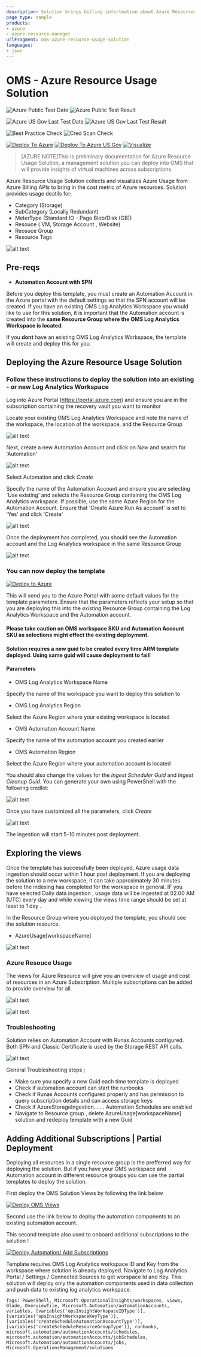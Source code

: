 ```yaml
---
description: Solution brings billing infortmation about Azure Resources into OMS.  Cost of resources can be displayed in different currency and locale.
page_type: sample
products:
- azure
- azure-resource-manager
urlFragment: oms-azure-resource-usage-solution
languages:
- json
---
```

# OMS - Azure Resource Usage Solution

![Azure Public Test Date](https://azurequickstartsservice.blob.core.windows.net/badges/demos/oms-azure-resource-usage-solution/PublicLastTestDate.svg)
![Azure Public Test Result](https://azurequickstartsservice.blob.core.windows.net/badges/demos/oms-azure-resource-usage-solution/PublicDeployment.svg)

![Azure US Gov Last Test Date](https://azurequickstartsservice.blob.core.windows.net/badges/demos/oms-azure-resource-usage-solution/FairfaxLastTestDate.svg)
![Azure US Gov Last Test Result](https://azurequickstartsservice.blob.core.windows.net/badges/demos/oms-azure-resource-usage-solution/FairfaxDeployment.svg)

![Best Practice Check](https://azurequickstartsservice.blob.core.windows.net/badges/demos/oms-azure-resource-usage-solution/BestPracticeResult.svg)
![Cred Scan Check](https://azurequickstartsservice.blob.core.windows.net/badges/demos/oms-azure-resource-usage-solution/CredScanResult.svg)

[![Deploy To Azure](https://raw.githubusercontent.com/Azure/azure-quickstart-templates/master/1-CONTRIBUTION-GUIDE/images/deploytoazure.svg?sanitize=true)](https://portal.azure.com/#create/Microsoft.Template/uri/https%3A%2F%2Fraw.githubusercontent.com%2FAzure%2Fazure-quickstart-templates%2Fmaster%2Fdemos%2Foms-azure-resource-usage-solution%2Fazuredeploy.json)
[![Deploy To Azure US Gov](https://raw.githubusercontent.com/Azure/azure-quickstart-templates/master/1-CONTRIBUTION-GUIDE/images/deploytoazuregov.svg?sanitize=true)](https://portal.azure.us/#create/Microsoft.Template/uri/https%3A%2F%2Fraw.githubusercontent.com%2FAzure%2Fazure-quickstart-templates%2Fmaster%2Fdemos%2Foms-azure-resource-usage-solution%2Fazuredeploy.json)
[![Visualize](https://raw.githubusercontent.com/Azure/azure-quickstart-templates/master/1-CONTRIBUTION-GUIDE/images/visualizebutton.svg?sanitize=true)](http://armviz.io/#/?load=https%3A%2F%2Fraw.githubusercontent.com%2FAzure%2Fazure-quickstart-templates%2Fmaster%2Fdemos%2Foms-azure-resource-usage-solution%2Fazuredeploy.json)

>[AZURE.NOTE]This is preliminary documentation for Azure Resource Usage Solution, a management solution you can deploy into OMS that will provide insights of virtual machines across subscriptions.

Azure Resource Usage   Solution collects and visualizes Azure Usage from Azure Billing  APIs to bring in the cost metric of Azure resources. Solution provides  usage deatils for;

* Category  (Storage)
* SubCategory (Locally Redundant)
* MeterType (Standard IO - Page Blob/Disk (GB))
* Resouce ( VM, Storage Account , Website)
* Reosuce Group
* Resource Tags

![alt text](images/azureusagetile.png "Overview")

## Pre-reqs

- **Automation Account with SPN**

Before you deploy this template, you must create an Automation Account in the Azure portal with the default settings so that the SPN account will be created. If you have an existing OMS Log Analytics Workspace you would like to use for this solution, it is important that the Automation account is created into the **same Resource Group where the OMS Log Analytics Workspace is located**.

If you **dont** have an existing OMS Log Analytics Workspace, the template will create and deploy this for you.

## Deploying the Azure Resource Usage Solution

### Follow these instructions to deploy the solution into an existing - or new Log Analytics Workspace

Log into Azure Portal (https://portal.azure.com) and ensure you are in the subscription containing the recovery vault you want to monitor

Locate your existing OMS Log Analytics Workspace and note the name of the workspace, the location of the workspace, and the Resource Group

![alt text](images/omsworkspace.png "omsws")

Next, create a new Automation Account and click on *New* and search for 'Automation'

![alt text](images/createautomation1.png "automation")

Select Automation and click *Create*

Specify the name of the Automation Account and ensure you are selecting 'Use existing' and selects the Resource Group containing the OMS Log Analytics workspace. If possible, use the same Azure Region for the Automation Account. Ensure that 'Create Azure Run As account' is set to 'Yes' and click 'Create'

![alt text](images/createautomation2.png "create")

Once the deployment has completed, you should see the Automation account and the Log Analytics workspace in the same Resource Group

![alt text](images/omsrgaa.png "Resource Group")

### You can now deploy the template

[![Deploy to Azure](https://raw.githubusercontent.com/Azure/azure-quickstart-templates/master/1-CONTRIBUTION-GUIDE/images/deploytoazure.svg?sanitize=true)](https://portal.azure.com/#create/Microsoft.Template/uri/https%3A%2F%2Fraw.githubusercontent.com%2FAzure%2Fazure-quickstart-templates%2Fmaster%2Fdemos%2Foms-azure-resource-usage-solution%2Fazuredeploy.json)

This will send you to the Azure Portal with some default values for the template parameters.
Ensure that the parameters reflects your setup so that you are deploying this into the *existing* Resource Group containing the Log Analytics Workspace and the Automation account.

#### Please take caution on  OMS workspace SKU and Automation Account SKU as selections might effect the existing deployment.
#### Solution requires a new guid to be created every time  ARM template deployed. Using same guid will cause deployment to fail!

#### Parameters

* OMS Log Analytics Workspace Name

Specify the name of the workspace you want to deploy this solution to

* OMS Log Analytics Region

Select the Azure Region where your existing workspace is located

* OMS Automation Account Name

Specify the name of the automation account you created earlier

* OMS Automation Region

Select the Azure Region where your automation account is located

You should also change the values for the *Ingest Scheduler Guid* and *Ingest Cleanup Guid*. You can generate your own using PowerShell with the following cmdlet:

![alt text](images/knguid.png "guid")

Once you have customized all the parameters, click *Create*

![alt text](images/azureusage4.png "template")

The ingestion will start 5-10 minutes post deployment.

## Exploring the views

Once the template has successfully been deployed, Azure usage  data ingestion should occur within 1 hour  post deployment.  If you are deploying the solution to a new workspace, it can take approximately 30 minutes before the indexing has completed for the workspace in general. IF you have selected  Daily data ingestion , usage data will be ingested  at 02.00 AM (UTC) every day and while viewing the views time range should be set at least to 1 day .

In the Resource Group where you deployed the template, you should see the solution resource.

* AzureUsage[workspaceName]

![alt text](images/azureusagedeployedres.png "Solutions")

### Azure Resouce Usage

The views for Azure Resource   will give you an overview of usage and cost of resources in an Azure Subscription.  Multiple subscriptions can be added to provide overview for all.

![alt text](images/azureusage1.png "Azure Resource Usage view")

![alt text](images/azureusage2.png "Azure Resource Usage view")

### Troubleshooting

Solution relies on Automation Account with Runas Accounts  configured. Both SPN and Classic Certificate is used by the Storage REST API calls.

![alt text](images/runasaccounts.PNG "Azure Automation Runas Accounts")

General Troubleshooting steps ;
* Make sure you specify a new Guid each time template is deployed
* Check if automation account can start  the runbooks
* Check if Runas Accounts configured properly and has permission to query subscription details and can access storage keys
* Check if AzureStorageIngestion.......  Automation Schedules are enabled
* Navigate to Resource group , delete AzureUsage[workspaceName] solution and redeploy template with a new Guid

## Adding Additional Subscriptions | Partial Deployment

Deploying all resources in a single resource group is the prefferred way for deploying the solution. But if you have your OMS workspace and Automation account in different resource groups  you can use the partial templates to deploy the solution.

First deploy the OMS Solution Views by following the link below

[![Deploy OMS Views](https://raw.githubusercontent.com/Azure/azure-quickstart-templates/master/1-CONTRIBUTION-GUIDE/images/deploytoazure.svg?sanitize=true)](https://portal.azure.com/#create/Microsoft.Template/uri/https%3A%2F%2Fraw.githubusercontent.com%2FAzure%2Fazure-quickstart-templates%2Fmaster%2Fdemos%2Foms-azure-resource-usage-solution%2Fazuredeployonlyloganalytics.json)

Second use the link below to deploy the automation components to an existing automation account.

This second template also used to onboard additional subscriptions to the solution !

[![Deploy Automation/ Add Subscriptions](https://raw.githubusercontent.com/Azure/azure-quickstart-templates/master/1-CONTRIBUTION-GUIDE/images/deploytoazure.svg?sanitize=true)](https://portal.azure.com/#create/Microsoft.Template/uri/https%3A%2F%2Fraw.githubusercontent.com%2FAzure%2Fazure-quickstart-templates%2Fmaster%2Fdemos%2Foms-azure-resource-usage-solution%2Fazuredeployonlyautomation.json)

Template requires OMS Log Analytics workspace ID and Key  from the  workspace where solution is already deployed. Navigate to Log Analytics Portal / Settings / Connected Sources  to get worspace Id and Key.
This solution will deploy only the automation components used in data collection and push data to existing log analytics workspace.

`Tags: PowerShell, Microsoft.OperationalInsights/workspaces, views, Blade, OverviewTile, Microsoft.Automation/automationAccounts, variables, [variables('opsInsightWorkspaceIDType')], [variables('opsInsightWorkspaceKeyType')], [variables('createScheduleAutomationAccountType')], [variables('createScheduleResourceGroupType')], runbooks, microsoft.automation/automationAccounts/schedules, microsoft.automation/automationAccounts/jobSchedules, Microsoft.Automation/automationAccounts/jobs, Microsoft.OperationsManagement/solutions`
